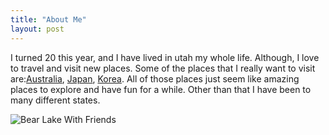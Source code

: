 ```yaml
---
title: "About Me"
layout: post
---
```


I turned 20 this year, and I have lived in utah my whole life. Although, I love to travel and visit new places. Some of the places that I really want to visit are:[Australia](https://www.state.gov/wp-content/uploads/2022/02/shutterstock_1025960785-2560x1300.jpg), [Japan](https://www.japan.travel/en/), [Korea](https://english.visitkorea.or.kr/). All of those places just seem like amazing places to explore and have fun for a while. Other than that I have been to many different states.

<img src="BearLake" alt="Bear Lake With Friends">
